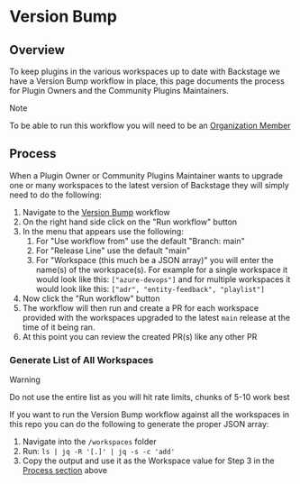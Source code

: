 # Version Bump

## Overview

To keep plugins in the various workspaces up to date with Backstage we have a Version Bump workflow in place, this page documents the process for Plugin Owners and the Community Plugins Maintainers.

> [!NOTE]
> To be able to run this workflow you will need to be an [Organization Member](https://github.com/backstage/community/blob/main/GOVERNANCE.md#organization-member)

## Process

When a Plugin Owner or Community Plugins Maintainer wants to upgrade one or many workspaces to the latest version of Backstage they will simply need to do the following:

1. Navigate to the [Version Bump](https://github.com/backstage/community-plugins/actions/workflows/version-bump.yml) workflow
2. On the right hand side click on the "Run workflow" button
3. In the menu that appears use the following:
   1. For "Use workflow from" use the default "Branch: main"
   2. For "Release Line" use the default "main"
   3. For "Workspace (this much be a JSON array)" you will enter the name(s) of the workspace(s). For example for a single workspace it would look like this: `["azure-devops"]` and for multiple workspaces it would look like this: `["adr", "entity-feedback", "playlist"]`
4. Now click the "Run workflow" button
5. The workflow will then run and create a PR for each workspace provided with the workspaces upgraded to the latest `main` release at the time of it being ran.
6. At this point you can review the created PR(s) like any other PR

### Generate List of All Workspaces

> [!WARNING]
> Do not use the entire list as you will hit rate limits, chunks of 5-10 work best

If you want to run the Version Bump workflow against all the workspaces in this repo you can do the following to generate the proper JSON array:

1. Navigate into the `/workspaces` folder
2. Run: `ls | jq -R '[.]' | jq -s -c 'add'`
3. Copy the output and use it as the Workspace value for Step 3 in the [Process section](#process) above
